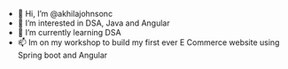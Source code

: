 - 👋 Hi, I’m @akhilajohnsonc
- 👀 I’m interested in DSA, Java and Angular
- 🌱 I’m currently learning DSA
- 📫 Im on my workshop to build my first ever E Commerce website using Spring boot and Angular


